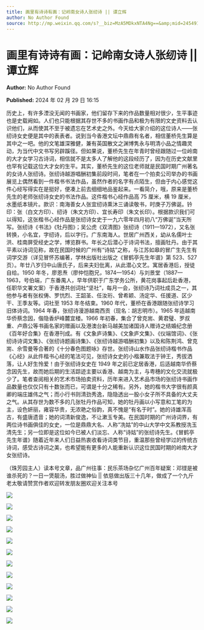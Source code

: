 ```yaml
---
title: 画里有诗诗有画：记岭南女诗人张纫诗 || 谭立辉
author: No Author Found
source: http://mp.weixin.qq.com/s?__biz=MzA5MDkxNTA4Ng==&amp;mid=2454914697&amp;idx=1&amp;sn=e4cb2f1c2388b8e1c2cd6a23d4e97cc9&amp;chksm=87a3cee8b0d447feb63830b0ad692878d0d5f27192a58ce92e65a1e81f099c0a2ad08bde819e&poc_token=HJ_Do2ejHyO-wNZGG8Q1S8FdPgy1YBBEob-nUEme
---
```


# 画里有诗诗有画：记岭南女诗人张纫诗 || 谭立辉

**Author:** No Author Found

**Published:** 2024 年 02 月 29 日 16:15

历史上，有许多湮没无闻的书画家，他们留存下来的作品数量相对很少，生平事迹也是史载阙如。人们也只能根据其存世不多的书画作品和极为有限的文史资料去认识他们，从而使其不至于被遗忘在艺术史之外。今天给大家介绍的这位诗人——张纫诗女史便是其中的表表者。说到当今香港文坛中鼎鼎有名者，相信董桥先生算是其中之一吧。他的文笔雄深雅健，兼有英国散文之渊博隽永与明清小品之情趣灵动，为当代中文书写另辟蹊径。但如果说，董桥先生在年青时曾经跟随过一位岭南的大才女学习古诗词，相信就不是太多人了解他的这段经历了，因为在历史文献里也罕有记载这位大才女的生平。其实，董桥先生的这位老师就是民国时期广州著名的女诗人张纫诗。张纫诗越游唱酬初集前段时间，笔者在一个拍卖公司举办的书画展览上偶然看到一件楷书书法作品，虽然作者的名字有点陌生，但由于内心感觉这件心经写得实在是挺好，便凑上前去细细地品鉴起来。一看简介，哦，原来是董桥先生的老师张纫诗女史的书法作品。这件楷书心经作品高 75 厘米，横 19 厘米，水墨纸本镜片。款识：南海善女人张宜纫诗熏沐三诵读敬书，时庚子万佛诞。钤印：张（白文方印）、纫诗（朱文方印）、宜长寿印（朱文长印）。根据款识我们可以得知，这张楷书心经作品是张纫诗女史于一九六零年四月初八“万佛诞”当天所写。张纫诗《书法》《牡丹图》；吴公虎《双清图》张纫诗（1911—1972），又名张转换，小名宜，字纫诗，后以字行。广东南海人。世居广州西关，幼从名儒叶士洪、桂南屏受经史之学，博览群书。年长之后潜心于诗词书法，擅画牡丹。由于其平素以诗词见称，故在民国时候的广州有“诗姑”之称，与江苏如皋的冒广生先生有词学交游（详见冒怀苏编著，学林出版社出版之《冒鹤亭先生年谱》第 523、527 页）。年廿八岁归中山唐氏子，后来夫妇仳离，从此潜心文艺。寓居香港后，授徒自给。1950 年冬，廖恩焘（廖仲恺胞兄，1874—1954）与刘景堂（1887—1963，号伯端，广东番禺人，早年供职于广东学务公所，黄花岗事起后赴香港，任职华文署文案）于香港共创词社“坚社”，每月一会，张纫诗乃词社成员之一，其他参与者有张权俦、罗忼烈、王韶圣、任汝珩、曾希颖、汤定华、任援道、区少干、王季友等。词社至 1953 年冬结束。1960 年代，董桥在香港跟随张纫诗学习旧体诗词。1964 年春，张纫诗漫游越南西贡（现名：胡志明市）。1965 年适越南华侨蔡念因，偕隐香炉峰麓宜楼。1966 年初春，集合了曾克耑、黄君璧、罗叔重、卢鼎公等书画名家的赠画以及港澳台新马越美加诸国诗人赠诗之结婚纪念册《百年好合集》在香港刊成。有《文象庐诗集》、《文象庐文集》、《仪端馆词》、《张纫诗诗词文集》、《张纫诗题画诗集》、《张纫诗越游唱酬初集》以及和陈荆鸿、曾克耑、佘雪曼等合著的《十分春色图题咏》存世。张纫诗山水作品张纫诗楷书作品《心经》从此件楷书心经的笔法可见，张纫诗女史的小楷兼取法于钟王，秀拔洒落，让人好生怜爱！由于张纫诗女史在 1949 年之前已定居香港，后适越南华侨蔡念因先生，故而她后期的生活踪迹主要以香港、越南为主，与粤穗的文化交流就极少了。笔者查阅相关的艺术市场拍卖资料，历年来进入艺术品市场的张纫诗书画作品数量也仅仅只有十数张而已，可谓是十分之稀有。另外，她的楷书大字很有颜真卿的端庄雄伟之气；而小行书则清劲秀逸，隐隐透出一股小女子所不具备的大丈夫之气。从其存世为数不多的几张牡丹作品可知，她的牡丹画以小写意和工笔的为主，设色妍丽，雍容华贵，无浓艳之俗韵，真不愧是“有名于时”。她的诗雄浑高古，有盛唐遗音；她的词清新俊逸，不让漱玉专美。在民国时期的广州诗词界，有两位诗书画俱佳的女史，一位是鼎鼎大名、人称“冼姑”的中山大学中文系教授冼玉清先生；另一位即是这位如今已被人们淡忘、人称“诗姑”的张纫诗先生。《冒鹤亭先生年谱》随着近年来人们日益热衷收看诗词类节目，重温那些曾经学过的传统古诗词，感受古诗词之美，也希望能有更多的人能重新认识这位民国时期的岭南大才女张纫诗。

（珠芳园主人）读本号文章，品广州往事：民乐茶场杂忆广州百年疑案：邓铿是被谁杀死的？一日一煲靓汤，胜过做神仙 || 依慈做出版三十几年，做成了一个九斤老太敬请赞赏作者欢迎转发朋友圈欢迎关注本号

![](https://mmbiz.qpic.cn/mmbiz_jpg/PJWG74pLsMZaCbic1Ar2Ug3w9oJibb4STjYxrr2kgDYDjejKjmGVQCTRfndTQFQwMpjp1MhowangTSAcTicTJsnmg/640)

![](https://mmbiz.qpic.cn/mmbiz_jpg/PJWG74pLsMZaCbic1Ar2Ug3w9oJibb4STjQdibyDJrwMiaL86A1R0Pwic4XfoZTupAE1MaUeHsJpvofQnCjpklXlpFQ/640)

![](https://mmbiz.qpic.cn/mmbiz_png/PJWG74pLsMZaCbic1Ar2Ug3w9oJibb4STjM3VeJsh5ynkcxf620U1xIpE9sBE2oMAS2mjkqxlluZRgB74lVdcAFg/640)

![](https://mmbiz.qpic.cn/mmbiz_jpg/PJWG74pLsMZaCbic1Ar2Ug3w9oJibb4STjT2ujlVClDqxNzT2Aw3RibMXPRtVag8m08nwPTKdEib7BvuVpVqHHRoFQ/640)

![](https://mmbiz.qpic.cn/mmbiz_png/PJWG74pLsMZaCbic1Ar2Ug3w9oJibb4STjM3VeJsh5ynkcxf620U1xIpE9sBE2oMAS2mjkqxlluZRgB74lVdcAFg/640)

![](https://mmbiz.qpic.cn/mmbiz_jpg/PJWG74pLsMZaCbic1Ar2Ug3w9oJibb4STjU7BEGsGoOKa4oSycddwe6vlB08dkC0icg3BRGqLzV8mXaJ9LuMmBHdg/640)

![](https://mmbiz.qpic.cn/mmbiz_png/PJWG74pLsMZaCbic1Ar2Ug3w9oJibb4STjM3VeJsh5ynkcxf620U1xIpE9sBE2oMAS2mjkqxlluZRgB74lVdcAFg/640)

![](https://mmbiz.qpic.cn/mmbiz_png/PJWG74pLsMZaCbic1Ar2Ug3w9oJibb4STjKb4Ech48EeGyHhY99hUl7niaQuRgfEtVvLs258e6e5xqia729w8ap2ew/640)

![](https://mmbiz.qpic.cn/mmbiz_jpg/PJWG74pLsMZaCbic1Ar2Ug3w9oJibb4STjDianBdhSrk5Mg8xRSFH9LaTDthhloicqpRMxZFuoiaLcto3zh5hYooM2A/640)

![](https://mmbiz.qpic.cn/mmbiz_png/PJWG74pLsMZaCbic1Ar2Ug3w9oJibb4STjnhshWlGORteIKDialbrMQe1B1dITQal531eXqDmV4GawEqJrpCK4QaQ/640)

![](https://mmbiz.qpic.cn/mmbiz_jpg/PJWG74pLsMZaCbic1Ar2Ug3w9oJibb4STjsicZb2HXxxUBiaf3EYxGBLH6W6YA1d12LKgIibKrFtibHD74PAn7LULQYw/640)

![](https://mmbiz.qpic.cn/mmbiz_png/PJWG74pLsMZzcCibzGRozVicbv6KUO3bDflt3UMsjAN5Umg3vXlzRF7UL0DXPumAh8OUYEVujD3a3oBEbTtUzAnQ/640?wx_fmt=png&from=appmsg&wxfrom=5&wx_lazy=1&wx_co=1)
